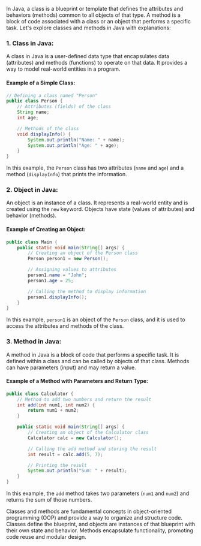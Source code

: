 In Java, a class is a blueprint or template that defines the attributes and behaviors (methods) common to all objects of that type. A method is a block of code associated with a class or an object that performs a specific task. Let's explore classes and methods in Java with explanations:

### 1. Class in Java:

A class in Java is a user-defined data type that encapsulates data (attributes) and methods (functions) to operate on that data. It provides a way to model real-world entities in a program.

#### Example of a Simple Class:

```java
// Defining a class named "Person"
public class Person {
    // Attributes (fields) of the class
    String name;
    int age;

    // Methods of the class
    void displayInfo() {
        System.out.println("Name: " + name);
        System.out.println("Age: " + age);
    }
}
```

In this example, the `Person` class has two attributes (`name` and `age`) and a method (`displayInfo`) that prints the information.

### 2. Object in Java:

An object is an instance of a class. It represents a real-world entity and is created using the `new` keyword. Objects have state (values of attributes) and behavior (methods).

#### Example of Creating an Object:

```java
public class Main {
    public static void main(String[] args) {
        // Creating an object of the Person class
        Person person1 = new Person();

        // Assigning values to attributes
        person1.name = "John";
        person1.age = 25;

        // Calling the method to display information
        person1.displayInfo();
    }
}
```

In this example, `person1` is an object of the `Person` class, and it is used to access the attributes and methods of the class.

### 3. Method in Java:

A method in Java is a block of code that performs a specific task. It is defined within a class and can be called by objects of that class. Methods can have parameters (input) and may return a value.

#### Example of a Method with Parameters and Return Type:

```java
public class Calculator {
    // Method to add two numbers and return the result
    int add(int num1, int num2) {
        return num1 + num2;
    }

    public static void main(String[] args) {
        // Creating an object of the Calculator class
        Calculator calc = new Calculator();

        // Calling the add method and storing the result
        int result = calc.add(5, 7);

        // Printing the result
        System.out.println("Sum: " + result);
    }
}
```

In this example, the `add` method takes two parameters (`num1` and `num2`) and returns the sum of those numbers.

Classes and methods are fundamental concepts in object-oriented programming (OOP) and provide a way to organize and structure code. Classes define the blueprint, and objects are instances of that blueprint with their own state and behavior. Methods encapsulate functionality, promoting code reuse and modular design.